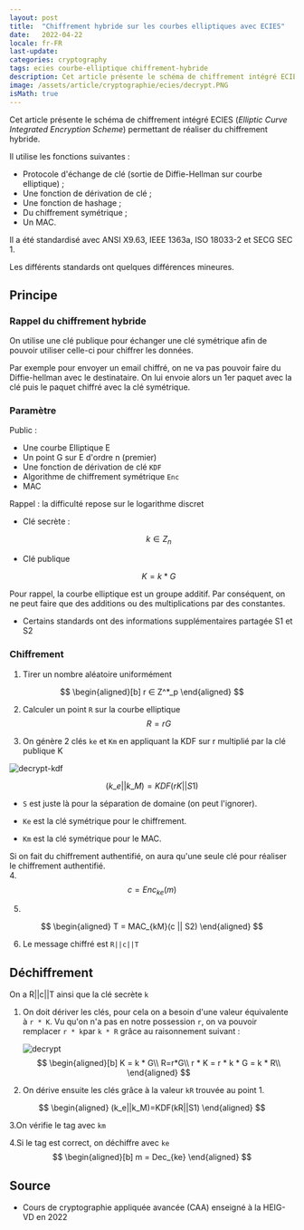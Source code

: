 ```yaml
---
layout: post
title:  "Chiffrement hybride sur les courbes elliptiques avec ECIES"
date:   2022-04-22
locale: fr-FR
last-update: 
categories: cryptography
tags: ecies courbe-elliptique chiffrement-hybride
description: Cet article présente le schéma de chiffrement intégré ECIES (Elliptic Curve Integrated Encryption Scheme) permettant de réaliser du chiffrement hybride.
image: /assets/article/cryptographie/ecies/decrypt.PNG
isMath: true
---
```


Cet article présente le schéma de chiffrement intégré ECIES (*Elliptic Curve Integrated Encryption Scheme*) permettant de réaliser du chiffrement hybride.

Il utilise les fonctions suivantes :

- Protocole d'échange de clé (sortie de Diffie-Hellman sur courbe elliptique) ;
- Une fonction de dérivation de clé ;
- Une fonction de hashage ;
- Du chiffrement symétrique ;
- Un MAC.

Il a été standardisé avec ANSI X9.63, IEEE 1363a, ISO 18033-2 et SECG SEC 1.

Les différents standards ont quelques différences mineures.

## Principe

### Rappel du chiffrement hybride 

On utilise une clé publique pour échanger une clé symétrique afin de pouvoir utiliser celle-ci pour chiffrer les données.

Par exemple pour envoyer un email chiffré, on ne va pas pouvoir faire du Diffie-hellman avec le destinataire. On lui envoie alors un 1er paquet avec la clé puis le paquet chiffré avec la clé symétrique.

### Paramètre

Public :

- Une courbe Elliptique E
- Un point G sur E d'ordre n (premier)
- Une fonction de dérivation de clé `KDF`
- Algorithme de chiffrement symétrique `Enc`
- MAC

Rappel : la difficulté repose sur le logarithme discret

- Clé secrète :<br> 

  $$
  k ∈ Z_n
  $$

- Clé publique

   $$
   K = k * G
   $$

Pour rappel, la courbe elliptique est un groupe additif. Par conséquent, on ne peut faire que des additions ou des multiplications par des constantes.

- Certains standards ont des informations supplémentaires partagée S1 et S2

### Chiffrement

1. Tirer un nombre aléatoire uniformément


$$
\begin{aligned}[b]
r ∈ Z^*_p
\end{aligned}
$$

2. Calculer  un point `R` sur la courbe elliptique
   $$
   R = rG
   $$

3. On génère 2 clés `ke` et `Km` en appliquant la KDF sur r multiplié par la clé publique K

![decrypt-kdf]({{site.url_complet}}/assets/article/cryptographie/ecies/decrypt-kdf.PNG)

$$
(k\_e  || k\_M) = KDF(rK||S1)
$$

- `S` est juste là pour la séparation de domaine (on peut l'ignorer).

- `Ke` est la clé symétrique pour le chiffrement. 
- `Km` est la clé symétrique pour le MAC.

Si on fait du chiffrement authentifié, on aura qu'une seule clé pour réaliser le chiffrement authentifié.<br> 
 4.
$$
c = Enc_{ke}(m)
$$

5. 

   $$
\begin{aligned}
   T = MAC_{kM}(c || S2)
\end{aligned}
   $$

6. Le message chiffré est `R||c||T`



## Déchiffrement

On a R||c||T  ainsi que la clé secrète `k`

1. On doit dériver les clés, pour cela on a besoin d'une valeur équivalente à  `r * K`. Vu qu'on n'a pas en notre possession `r`, on va pouvoir remplacer `r * k`par `k * R` grâce au raisonnement suivant :<br> 
   
   ![decrypt]({{site.url_complet}}/assets/article/cryptographie/ecies/decrypt.PNG)
   $$
   \begin{aligned}[b]
   K = k * G\\
   R=r*G\\
   r * K = r * k * G = k * R\\
   \end{aligned}
   $$

   
   
2. On dérive ensuite les clés grâce à la valeur `kR` trouvée au point 1.


$$
\begin{aligned}
(k_e||k_M)=KDF(kR||S1)
\end{aligned}
$$

3.On vérifie le tag avec `km`

4.Si le tag est correct, on déchiffre avec `ke`<br> 
$$
\begin{aligned}[b]
m = Dec_{ke}
\end{aligned}
$$


## Source

- Cours de cryptographie appliquée avancée (CAA) enseigné à la HEIG-VD en 2022
